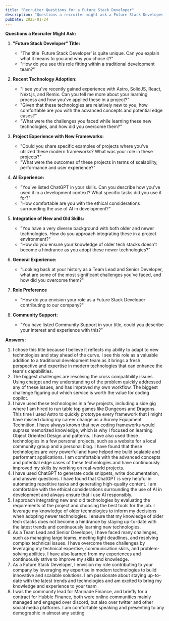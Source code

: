 ```yaml
---
title: "Recruiter Questions for a Future Stack Developer"
description: "Questions a recruiter might ask a Future Stack Developer."
pubDate: 2025-01-24
---
```


**Questions a Recruiter Might Ask:**

1. **"Future Stack Developer" Title:**
    *   "The title 'Future Stack Developer' is quite unique. Can you explain what it means to you and why you chose it?"
    *   "How do you see this role fitting within a traditional development team?"

2. **Recent Technology Adoption:**
    *   "I see you've recently gained experience with Astro, SolidJS, React, Next.js, and Remix. Can you tell me more about your learning process and how you've applied these in a project?"
    *   "Given that these technologies are relatively new to you, how comfortable are you with the advanced concepts and potential edge cases?"
    *   "What were the challenges you faced while learning these new technologies, and how did you overcome them?"

3. **Project Experience with New Frameworks:**
    *   "Could you share specific examples of projects where you've utilized these modern frameworks? What was your role in these projects?"
    *    "What were the outcomes of these projects in terms of scalability, performance and user experience?"

4. **AI Experience:**
    *    "You've listed ChatGPT in your skills. Can you describe how you've used it in a development context? What specific tasks did you use it for?"
     *    "How comfortable are you with the ethical considerations surrounding the use of AI in development?"

5. **Integration of New and Old Skills:**
    *   "You have a very diverse background with both older and newer technologies. How do you approach integrating these in a project environment?"
    *   "How do you ensure your knowledge of older tech stacks doesn't become a hindrance as you adopt these newer technologies?"

6. **General Experience:**
    *   "Looking back at your history as a Team Lead and Senior Developer, what are some of the most significant challenges you've faced, and how did you overcome them?"

7. **Role Preference**
    *   "How do you envision your role as a Future Stack Developer contributing to our company?"

8. **Community Support:**
    *   "You have listed Community Support in your title, could you describe your interest and experience with this?"


**Answers:**

1. I chose this title because I believe it reflects my ability to adapt to new technologies and stay ahead of the curve. I see this role as a valuable addition to a traditional development team as it brings a fresh perspective and expertise in modern technologies that can enhance the team's capabilities.
2. The biggest challenges are resolving the cross compatibility issues. Using chatgpt and my understanding of the problem quickly addressed any of these issues, and has improved my own workflow. The biggest challenge figuring out which service is worth the value for coding copilot.
3. I have used these technologies in a few projects, including a side gig where I am hired to run table top games like Dungeons and Dragons. This time I used Astro to quickly prototype every framework that I might have missed during my career change as a Survey Equipment Technition. I have always known that new coding frameworks would suprass memorized knowledge, which is why I focused on learning Object Oriented Design and patterns. I have also used these technologies in a few personal projects, such as a website for a local community group and a personal blog. I have found that these technologies are very powerful and have helped me build scalable and performant applications. I am comfortable with the advanced concepts and potential edge cases of these technologies and have continuously improved my skills by working on real-world projects.
4. I have used ChatGPT to generate code snippets, write documentation, and answer questions. I have found that ChatGPT is very helpful in automating repetitive tasks and generating high-quality content. I am comfortable with the ethical considerations surrounding the use of AI in development and always ensure that I use AI responsibly.
5. I approach integrating new and old technologies by evaluating the requirements of the project and choosing the best tools for the job. I leverage my knowledge of older technologies to inform my decisions when adopting newer technologies. I ensure that my knowledge of older tech stacks does not become a hindrance by staying up-to-date with the latest trends and continuously learning new technologies.
6. As a Team Lead and Senior Developer, I have faced many challenges, such as managing large teams, meeting tight deadlines, and resolving complex technical issues. I have overcome these challenges by leveraging my technical expertise, communication skills, and problem-solving abilities. I have also learned from my experiences and continuously strive to improve my skills and knowledge.
7. As a Future Stack Developer, I envision my role contributing to your company by leveraging my expertise in modern technologies to build innovative and scalable solutions. I am passionate about staying up-to-date with the latest trends and technologies and am excited to bring my knowledge and experience to your team
8. I was the community lead for Marinade Finance, and briefly for a contract for Hubble Finance, both were online communities mainly managed and engaged over discord, but also over twitter and other social media platforms. I am comfortable speaking and presenting to any demographic in almost any setting